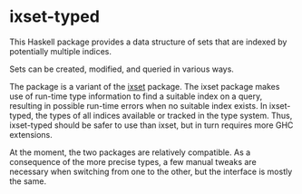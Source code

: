 
ixset-typed
===========

This Haskell package provides a data structure of sets that are indexed
by potentially multiple indices.

Sets can be created, modified, and queried in various ways.

The package is a variant of the [ixset][1] package. The ixset package makes use
of run-time type information to find a suitable index on a query, resulting
in possible run-time errors when no suitable index exists. In ixset-typed,
the types of all indices available or tracked in the type system.
Thus, ixset-typed should be safer to use than ixset, but in turn requires
more GHC extensions.

At the moment, the two packages are relatively compatible. As a consequence
of the more precise types, a few manual tweaks are necessary when switching
from one to the other, but the interface is mostly the same.

  [1]: https://hackage.haskell.org/package/ixset
